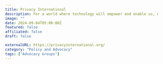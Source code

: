 ```yaml
---
title: Privacy International
description: For a world where technology will empower and enable us, not exploit our data for profit and power.
image: ""
date: 2024-09-04T05:00:00Z
featured: false
affiliated: false
draft: false

externalURL: https://privacyinternational.org/
category: "Policy and Advocacy"
tags: ["Advocacy Groups"]
---
```

